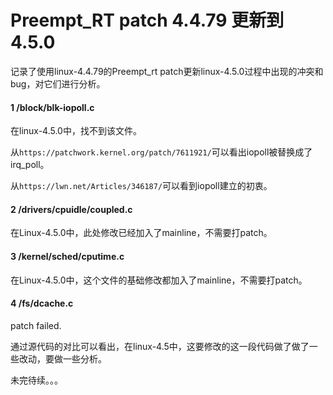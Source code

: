 # Preempt_RT patch 4.4.79 更新到 4.5.0 
记录了使用linux-4.4.79的Preempt_rt patch更新linux-4.5.0过程中出现的冲突和bug，对它们进行分析。

#### 1 /block/blk-iopoll.c

在linux-4.5.0中，找不到该文件。

从` https://patchwork.kernel.org/patch/7611921/ `可以看出iopoll被替换成了irq_poll。

从`https://lwn.net/Articles/346187/`可以看到iopoll建立的初衷。

#### 2 /drivers/cpuidle/coupled.c
在Linux-4.5.0中，此处修改已经加入了mainline，不需要打patch。

#### 3 /kernel/sched/cputime.c
在Linux-4.5.0中，这个文件的基础修改都加入了mainline，不需要打patch。

#### 4 /fs/dcache.c
patch failed.

通过源代码的对比可以看出，在linux-4.5中，这要修改的这一段代码做了做了一些改动，要做一些分析。



未完待续。。。

